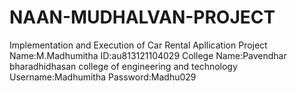 # NAAN-MUDHALVAN-PROJECT
Implementation and Execution of Car Rental Apllication Project
Name:M.Madhumitha
ID:au813121104029
College Name:Pavendhar bharadhidhasan college of engineering and technology
Username:Madhumitha
Password:Madhu029
